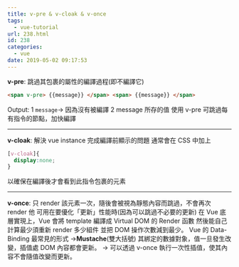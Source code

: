 ```yaml
---
title: v-pre & v-cloak & v-once
tags:
  - vue-tutorial
url: 238.html
id: 238
categories:
  - vue
date: 2019-05-02 09:17:53
---
```


**v-pre**: 跳過其包裹的屬性的編譯過程(即不編譯它)

```html
<span v-pre> {{message}} </span> <span> {{message}} </span>
```

Output:
1 `message`→ 因為沒有被編譯
2 message 所存的值 使用 v-pre 可跳過每有指令的節點，加快編譯

---

**v-cloak**: 解決 vue instance 完成編譯前顯示的問題 通常會在 CSS 中加上

```Css
[v-cloak]{
  display:none;
}
```

以確保在編譯後才會看到此指令包裹的元素

---

**v-once**: 只 render 該元素一次，隨後會被視為靜態內容而跳過，不會再次 render 他 可用在要優化「更新」性能時(因為可以跳過不必要的更新) 在 Vue 底層實現上，Vue 會將 template 編譯成 Virtual DOM 的 Render 函數 然後能自己計算最少須重新 render 多少組件 並把 DOM 操作次數減到最少。
Vue 的 Data-Binding 最常見的形式 →**Mustache**(雙大括號) 其綁定的數據對象，值一旦發生改變，插值處 DOM 內容都會更新。 → 可以透過 v-once 執行一次性插值，使其內容不會隨值改變而更新。
